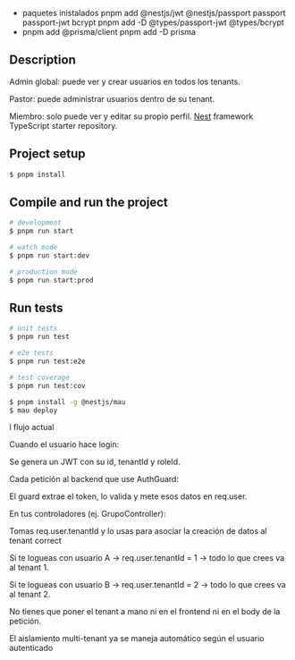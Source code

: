 - paquetes inistalados
  pnpm add @nestjs/jwt @nestjs/passport passport passport-jwt bcrypt
  pnpm add -D @types/passport-jwt @types/bcrypt
- pnpm add @prisma/client
  pnpm add -D prisma

## Description
Admin global: puede ver y crear usuarios en todos los tenants.

Pastor: puede administrar usuarios dentro de su tenant.

Miembro: solo puede ver y editar su propio perfil.
[Nest](https://github.com/nestjs/nest) framework TypeScript starter repository.

## Project setup

```bash
$ pnpm install
```

## Compile and run the project

```bash
# development
$ pnpm run start

# watch mode
$ pnpm run start:dev

# production mode
$ pnpm run start:prod
```

## Run tests

```bash
# unit tests
$ pnpm run test

# e2e tests
$ pnpm run test:e2e

# test coverage
$ pnpm run test:cov
```

```bash
$ pnpm install -g @nestjs/mau
$ mau deploy
```

l flujo actual

Cuando el usuario hace login:

Se genera un JWT con su id, tenantId y roleId.

Cada petición al backend que use AuthGuard:

El guard extrae el token, lo valida y mete esos datos en req.user.

En tus controladores (ej. GrupoController):

Tomas req.user.tenantId y lo usas para asociar la creación de datos al tenant correct

Si te logueas con usuario A → req.user.tenantId = 1 → todo lo que crees va al tenant 1.

Si te logueas con usuario B → req.user.tenantId = 2 → todo lo que crees va al tenant 2.

No tienes que poner el tenant a mano ni en el frontend ni en el body de la petición.

El aislamiento multi-tenant ya se maneja automático según el usuario autenticado
